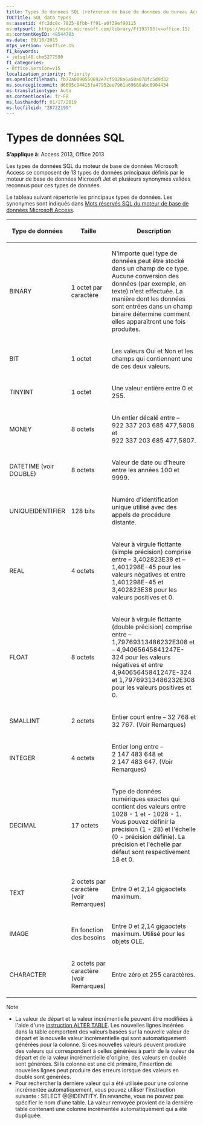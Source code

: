 ```yaml
---
title: Types de données SQL (référence de base de données du bureau Access)
TOCTitle: SQL data types
ms:assetid: 4fc2dc8c-7825-8fbb-ff91-a0f39ef90115
ms:mtpsurl: https://msdn.microsoft.com/library/Ff193793(v=office.15)
ms:contentKeyID: 48544783
ms.date: 09/18/2015
mtps_version: v=office.15
f1_keywords:
- jetsql40.chm5277590
f1_categories:
- Office.Version=v15
localization_priority: Priority
ms.openlocfilehash: fb72a0090550692e7cf5028a6a58a078fc5d9d32
ms.sourcegitcommit: d6695c94415fa47952ee7961a69660abc0904434
ms.translationtype: Auto
ms.contentlocale: fr-FR
ms.lasthandoff: 01/17/2019
ms.locfileid: "28722199"
---
```

# <a name="sql-data-types"></a>Types de données SQL

**S’applique à**: Access 2013, Office 2013

Les types de données SQL du moteur de base de données Microsoft Access se composent de 13 types de données principaux définis par le moteur de base de données Microsoft Jet et plusieurs synonymes valides reconnus pour ces types de données.

Le tableau suivant répertorie les principaux types de données. Les synonymes sont indiqués dans [Mots réservés SQL du moteur de base de données Microsoft Access](sql-reserved-words.md).

<table>
<colgroup>
<col style="width: 33%" />
<col style="width: 33%" />
<col style="width: 33%" />
</colgroup>
<thead>
<tr class="header">
<th><p>Type de données</p></th>
<th><p>Taille</p></th>
<th><p>Description</p></th>
</tr>
</thead>
<tbody>
<tr class="odd">
<td><p>BINARY</p></td>
<td><p>1 octet par caractère</p></td>
<td><p>N'importe quel type de données peut être stocké dans un champ de ce type. Aucune conversion des données (par exemple, en texte) n'est effectuée. La manière dont les données sont entrées dans un champ binaire détermine comment elles apparaîtront une fois produites.</p></td>
</tr>
<tr class="even">
<td><p>BIT</p></td>
<td><p>1 octet</p></td>
<td><p>Les valeurs Oui et Non et les champs qui contiennent une de ces deux valeurs.</p></td>
</tr>
<tr class="odd">
<td><p>TINYINT</p></td>
<td><p>1 octet</p></td>
<td><p>Une valeur entière entre 0 et 255.</p></td>
</tr>
<tr class="even">
<td><p>MONEY</p></td>
<td><p>8 octets</p></td>
<td><p>Un entier décalé entre – 922 337 203 685 477,5808 et 922 337 203 685 477,5807.</p></td>
</tr>
<tr class="odd">
<td><p>DATETIME (voir DOUBLE)</p></td>
<td><p>8 octets</p></td>
<td><p>Valeur de date ou d'heure entre les années 100 et 9999.</p></td>
</tr>
<tr class="even">
<td><p>UNIQUEIDENTIFIER</p></td>
<td><p>128 bits</p></td>
<td><p>Numéro d'identification unique utilisé avec des appels de procédure distante.</p></td>
</tr>
<tr class="odd">
<td><p>REAL</p></td>
<td><p>4 octets</p></td>
<td><p>Valeur à virgule flottante (simple précision) comprise entre – 3,402823E38 et – 1,401298E-45 pour les valeurs négatives et entre 1,401298E-45 et 3,402823E38 pour les valeurs positives et 0.</p></td>
</tr>
<tr class="even">
<td><p>FLOAT</p></td>
<td><p>8 octets</p></td>
<td><p>Valeur à virgule flottante (double précision) comprise entre – 1,79769313486232E308 et – 4,94065645841247E-324 pour les valeurs négatives et entre 4,94065645841247E-324 et 1,79769313486232E308 pour les valeurs positives et 0.</p></td>
</tr>
<tr class="odd">
<td><p>SMALLINT</p></td>
<td><p>2 octets</p></td>
<td><p>Entier court entre – 32 768 et 32 767. (Voir Remarques)</p></td>
</tr>
<tr class="even">
<td><p>INTEGER</p></td>
<td><p>4 octets</p></td>
<td><p>Entier long entre – 2 147 483 648 et 2 147 483 647. (Voir Remarques)</p></td>
</tr>
<tr class="odd">
<td><p>DECIMAL</p></td>
<td><p>17 octets</p></td>
<td><p>Type de données numériques exactes qui contient des valeurs entre 1028 - 1 et - 1028 - 1. Vous pouvez définir la précision (1 - 28) et l'échelle (0 - précision définie). La précision et l'échelle par défaut sont respectivement 18 et 0.</p></td>
</tr>
<tr class="even">
<td><p>TEXT</p></td>
<td><p>2 octets par caractère (voir Remarques)</p></td>
<td><p>Entre 0 et 2,14 gigaoctets maximum.</p></td>
</tr>
<tr class="odd">
<td><p>IMAGE</p></td>
<td><p>En fonction des besoins</p></td>
<td><p>Entre 0 et 2,14 gigaoctets maximum. Utilisé pour les objets OLE.</p></td>
</tr>
<tr class="even">
<td><p>CHARACTER</p></td>
<td><p>2 octets par caractère (voir Remarques)</p></td>
<td><p>Entre zéro et 255 caractères.</p></td>
</tr>
</tbody>
</table>

> [!NOTE]
> - La valeur de départ et la valeur incrémentielle peuvent être modifiées à l'aide d'une [instruction ALTER TABLE](alter-table-statement-microsoft-access-sql.md). Les nouvelles lignes insérées dans la table comportent des valeurs basées sur la nouvelle valeur de départ et la nouvelle valeur incrémentielle qui sont automatiquement générées pour la colonne. Si ces nouvelles valeurs peuvent produire des valeurs qui correspondent à celles générées à partir de la valeur de départ et de la valeur incrémentielle d'origine, des valeurs en double sont générées. Si la colonne est une clé primaire, l'insertion de nouvelles lignes peut produire des erreurs lorsque des valeurs en double sont générées.
> - Pour rechercher la dernière valeur qui a été utilisée pour une colonne incrémentée automatiquement, vous pouvez utiliser l'instruction suivante : SELECT @@IDENTITY. En revanche, vous ne pouvez pas spécifier le nom d'une table. La valeur renvoyée provient de la dernière table contenant une colonne incrémentée automatiquement qui a été dupliquée.
